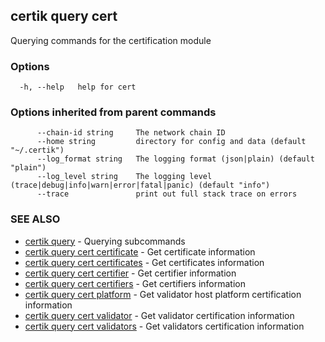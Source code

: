 ## certik query cert

Querying commands for the certification module

### Options

```
  -h, --help   help for cert
```

### Options inherited from parent commands

```
      --chain-id string     The network chain ID
      --home string         directory for config and data (default "~/.certik")
      --log_format string   The logging format (json|plain) (default "plain")
      --log_level string    The logging level (trace|debug|info|warn|error|fatal|panic) (default "info")
      --trace               print out full stack trace on errors
```

### SEE ALSO

* [certik query](certik_query.md)	 - Querying subcommands
* [certik query cert certificate](certik_query_cert_certificate.md)	 - Get certificate information
* [certik query cert certificates](certik_query_cert_certificates.md)	 - Get certificates information
* [certik query cert certifier](certik_query_cert_certifier.md)	 - Get certifier information
* [certik query cert certifiers](certik_query_cert_certifiers.md)	 - Get certifiers information
* [certik query cert platform](certik_query_cert_platform.md)	 - Get validator host platform certification information
* [certik query cert validator](certik_query_cert_validator.md)	 - Get validator certification information
* [certik query cert validators](certik_query_cert_validators.md)	 - Get validators certification information


